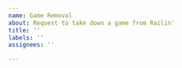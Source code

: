 ```yaml
---
name: Game Removal
about: Request to take down a game from Railin'
title: ''
labels: ''
assignees: ''

---
```



